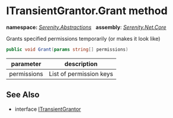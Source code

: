# ITransientGrantor.Grant method
**namespace:** *[Serenity.Abstractions](../../README.md#serenity.abstractions-namespace)*   **assembly**: *[Serenity.Net.Core](../../README.md)*

Grants specified permissions temporarily (or makes it look like)

```csharp
public void Grant(params string[] permissions)
```

| parameter | description |
| --- | --- |
| permissions | List of permission keys |

## See Also

* interface [ITransientGrantor](../ITransientGrantor.md)
